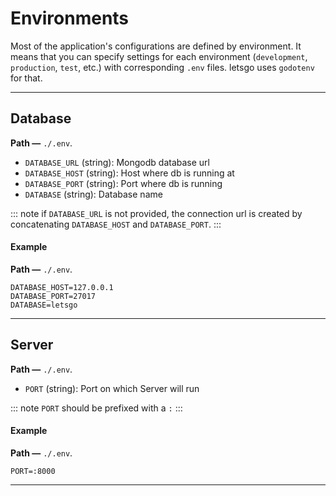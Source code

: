 # Environments

Most of the application's configurations are defined by environment. It means that you can specify settings for each environment (`development`, `production`, `test`, etc.) with corresponding `.env` files. letsgo uses `godotenv` for that.

***

## Database

**Path —** `./.env`.

 - `DATABASE_URL` (string): Mongodb database url
 - `DATABASE_HOST` (string): Host where db is running at
 - `DATABASE_PORT` (string): Port where db is running
 - `DATABASE` (string): Database name

::: note
 if `DATABASE_URL` is not provided, the connection url is created by concatenating `DATABASE_HOST` and `DATABASE_PORT`.
:::

#### Example

**Path —** `./.env`.
```
DATABASE_HOST=127.0.0.1
DATABASE_PORT=27017
DATABASE=letsgo
```

***

## Server

**Path —** `./.env`.

 - `PORT` (string): Port on which Server will run

::: note
 `PORT` should be prefixed with a `:`
:::

#### Example

**Path —** `./.env`.

```
PORT=:8000
```

***
